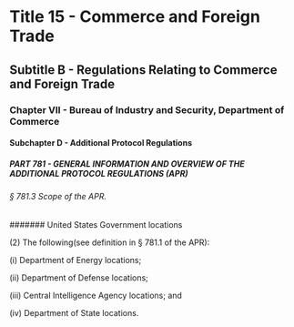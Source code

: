 
# Title 15 - Commerce and Foreign Trade
## Subtitle B - Regulations Relating to Commerce and Foreign Trade
### Chapter VII - Bureau of Industry and Security, Department of Commerce
#### Subchapter D - Additional Protocol Regulations
##### PART 781 - GENERAL INFORMATION AND OVERVIEW OF THE ADDITIONAL PROTOCOL REGULATIONS (APR)
###### § 781.3 Scope of the APR.
####### United States Government locations

(2) The following(see definition in § 781.1 of the APR):

(i) Department of Energy locations;

(ii) Department of Defense locations;

(iii) Central Intelligence Agency locations; and

(iv) Department of State locations.

